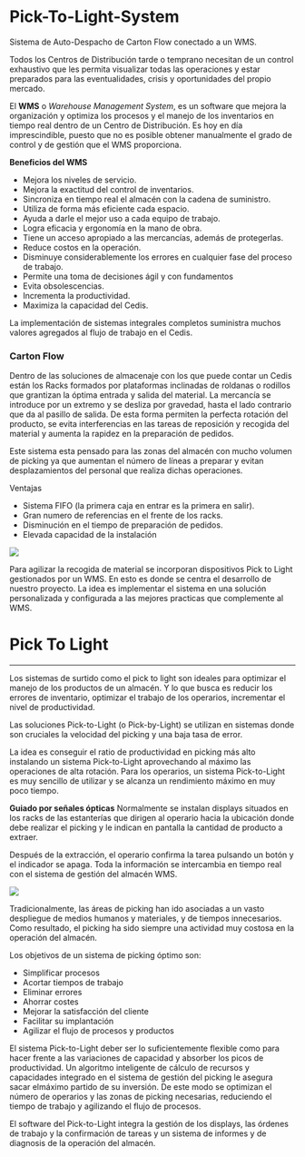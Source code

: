 # Pick-To-Light-System
Sistema de Auto-Despacho de Carton Flow conectado a un WMS. 

Todos los Centros de Distribución tarde o temprano necesitan de un control exhaustivo que les permita visualizar todas las operaciones y estar preparados para las eventualidades, crisis y oportunidades del propio mercado.

El **WMS** o _Warehouse Management System_, es un software que mejora la  organización y optimiza los procesos y el manejo de los inventarios en tiempo real dentro de un Centro de Distribución. Es hoy en día imprescindible, puesto que no es posible obtener manualmente el grado de control y de gestión que el WMS proporciona.

**Beneficios del WMS**
* Mejora los niveles de servicio.
* Mejora la exactitud del control de inventarios.
* Sincroniza en tiempo real el almacén con la cadena de suministro.
* Utiliza de forma más eficiente cada espacio.
* Ayuda a darle el mejor uso a cada equipo de trabajo.
* Logra eficacia y ergonomía en la mano de obra.
* Tiene un acceso apropiado a las mercancías, además de protegerlas.
* Reduce costos en la operación.
* Disminuye considerablemente los errores en cualquier fase del proceso de trabajo.
* Permite una toma de decisiones ágil y con fundamentos
* Evita obsolescencias.
* Incrementa la productividad.
* Maximiza la capacidad del Cedis.

La implementación de sistemas integrales completos suministra muchos valores agregados al flujo de trabajo en el Cedis.

### **Carton Flow**

Dentro de las soluciones de almacenaje con los que puede contar un Cedis están los Racks formados por plataformas inclinadas de roldanas o rodillos que grantizan la óptima entrada y salida del material. La mercancía se introduce por un extremo y se desliza por gravedad, hasta el lado contrario que da al pasillo de salida. De esta forma permiten la perfecta rotación del producto, se evita interferencias en las tareas de reposición y recogida del material y aumenta la rapidez en la preparación de pedidos.

Este sistema esta pensado para las zonas del almacén con mucho volumen de picking ya que aumentan el número de líneas a preparar y evitan desplazamientos del personal que realiza dichas operaciones.

Ventajas

* Sistema FIFO (la primera caja en entrar es la primera en salir).
* Gran numero de referencias en el frente de los racks.
* Disminución en el tiempo de preparación de pedidos.
* Elevada capacidad de la instalación


![](https://user-images.githubusercontent.com/38957524/44095974-c258fb92-9f9f-11e8-801e-47fa4ea8f8ff.png)

Para agilizar la recogida de material se incorporan dispositivos Pick to Light gestionados por un WMS. En esto es donde se centra el desarrollo de nuestro proyecto. La idea es implementar el sistema en una solución personalizada y configurada a las mejores practicas que complemente al WMS.



# Pick To Light

***

Los sistemas de surtido como el pick to light son ideales para optimizar el manejo de los productos de un almacén. Y lo que busca es reducir los errores de inventario, optimizar el trabajo de los operarios, incrementar el nivel de productividad.

Las soluciones Pick-to-Light (o Pick-by-Light) se utilizan en sistemas donde son cruciales la velocidad del picking y una baja tasa de error.

La idea es conseguir el ratio de productividad en picking más alto instalando un sistema Pick-to-Light aprovechando al máximo las operaciones de alta rotación. Para los operarios, un sistema Pick-to-Light es muy sencillo de utilizar y se alcanza un rendimiento máximo en muy poco tiempo.

**Guiado por señales ópticas**
Normalmente se instalan displays situados en los racks de las estanterías que dirigen al operario hacia la ubicación donde debe realizar el picking y le indican en pantalla la cantidad de producto a extraer.

Después de la extracción, el operario confirma la tarea pulsando un botón y el indicador se apaga. Toda la información se intercambia en tiempo real con el sistema de gestión del almacén WMS.

![](https://user-images.githubusercontent.com/38957524/44099147-931443f2-9fa7-11e8-97c4-0cb12e93371e.gif)

Tradicionalmente, las áreas de picking han ido asociadas a un vasto despliegue de medios humanos y materiales, y de tiempos innecesarios. Como resultado, el picking ha sido siempre una actividad muy costosa en la operación del almacén.

Los objetivos de un sistema de picking óptimo son:

* Simplificar procesos
* Acortar tiempos de trabajo
* Eliminar errores
* Ahorrar costes
* Mejorar la satisfacción del cliente
* Facilitar su implantación
* Agilizar el flujo de procesos y productos

El sistema Pick-to-Light deber ser lo suficientemente flexible como para hacer frente a las variaciones de capacidad y absorber los picos de productividad. Un algoritmo inteligente de cálculo de recursos y capacidades integrado en el sistema de gestión del picking le asegura sacar elmáximo partido de su inversión. De este modo se optimizan el número de operarios y las zonas de picking necesarias, reduciendo el tiempo de trabajo y agilizando el flujo de procesos.

El software del Pick-to-Light integra la gestión de los displays, las órdenes de trabajo y la confirmación de tareas y un sistema de informes y de diagnosis de la operación del almacén.
